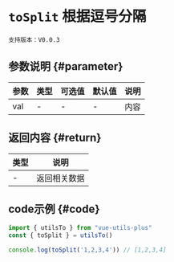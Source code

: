 # `toSplit` 根据逗号分隔

`支持版本：V0.0.3`


## 参数说明 {#parameter}

| 参数  | 类型  | 可选值 | 默认值 | 说明  |
|-----|-----|-----|-----|-----|
| val | -   | -   | -   | 内容  |


## 返回内容 {#return}

| 类型  | 说明     |
|-----|--------|
| -   | 返回相关数据 |


## code示例 {#code}

```javascript
import { utilsTo } from "vue-utils-plus"
const { toSplit } = utilsTo()

console.log(toSplit('1,2,3,4')) // [1,2,3,4]
```
